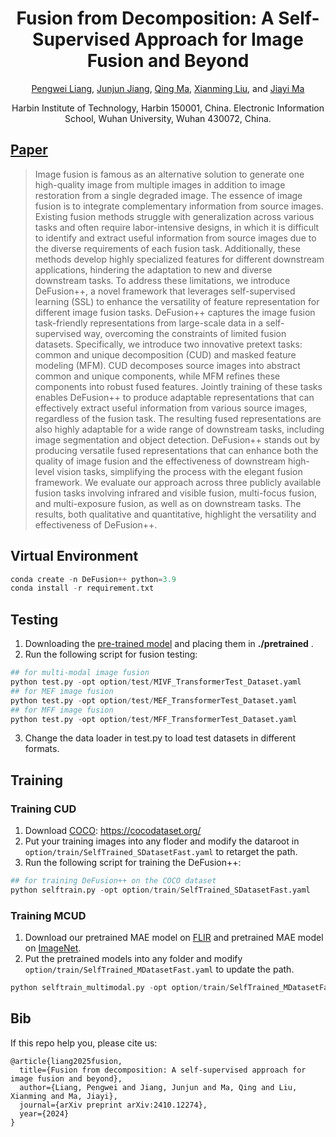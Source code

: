<div align="center">
  
# Fusion from Decomposition: A Self-Supervised Approach for Image Fusion and Beyond

[Pengwei Liang](https://scholar.google.com/citations?user=54Ci0_0AAAAJ&hl=en), [Junjun Jiang](https://scholar.google.com/citations?user=WNH2_rgAAAAJ), [Qing Ma](https://scholar.google.com/citations?user=x6QQGQkAAAAJ&hl=en), [Xianming Liu](http://homepage.hit.edu.cn/xmliu), and [Jiayi Ma](https://scholar.google.com/citations?user=73trMQkAAAAJ)

Harbin Institute of Technology, Harbin 150001, China. Electronic Information School, Wuhan University, Wuhan 430072, China.
</div>

## [Paper](https://arxiv.org/abs/2410.12274)

> Image fusion is famous as an alternative solution to generate one high-quality image from multiple images in addition to image restoration from a single degraded image. The essence of image fusion is to integrate complementary information from source images. Existing fusion methods struggle with generalization across various tasks and often require labor-intensive designs, in which it is difficult to identify and extract useful information from source images due to the diverse requirements of each fusion task. Additionally, these methods develop highly specialized features for different downstream applications, hindering the adaptation to new and diverse downstream tasks. To address these limitations, we introduce DeFusion++, a novel framework that leverages self-supervised learning (SSL) to enhance the versatility of feature representation for different image fusion tasks. DeFusion++ captures the image fusion task-friendly representations from large-scale data in a self-supervised way, overcoming the constraints of limited fusion datasets. Specifically, we introduce two innovative pretext tasks: common and unique decomposition (CUD) and masked feature modeling (MFM). CUD decomposes source images into abstract common and unique components, while MFM refines these components into robust fused features. Jointly training of these tasks enables DeFusion++ to produce adaptable representations that can effectively extract useful information from various source images, regardless of the fusion task. The resulting fused representations are also highly adaptable for a wide range of downstream tasks, including image segmentation and object detection. DeFusion++ stands out by producing versatile fused representations that can enhance both the quality of image fusion and the effectiveness of downstream high-level vision tasks, simplifying the process with the elegant fusion framework. We evaluate our approach across three publicly available fusion tasks involving infrared and visible fusion, multi-focus fusion, and multi-exposure fusion, as well as on downstream tasks. The results, both qualitative and quantitative, highlight the versatility and effectiveness of DeFusion++.

## Virtual Environment

```python
conda create -n DeFusion++ python=3.9
conda install -r requirement.txt
```

## Testing

1. Downloading the [pre-trained model]() and placing them in **./pretrained** .
2. Run the following script for fusion testing:

```python
## for multi-modal image fusion
python test.py -opt option/test/MIVF_TransformerTest_Dataset.yaml
## for MEF image fusion
python test.py -opt option/test/MEF_TransformerTest_Dataset.yaml
## for MFF image fusion
python test.py -opt option/test/MFF_TransformerTest_Dataset.yaml
```
3. Change the data loader in test.py to load test datasets in different formats.



## Training

### Training CUD

1. Download [COCO](https://github.com/cocodataset/cocoapi): https://cocodataset.org/
2. Put your training images into any floder and modify the dataroot in `option/train/SelfTrained_SDatasetFast.yaml` to retarget the path.
3. Run the following script for training the DeFusion++:

```python
## for training DeFusion++ on the COCO dataset
python selftrain.py -opt option/train/SelfTrained_SDatasetFast.yaml
```

### Training MCUD

1. Download our pretrained MAE model on [FLIR]() and pretrained MAE model on [ImageNet]().
2. Put the pretrained models into any folder and modify `option/train/SelfTrained_MDatasetFast.yaml` to update the path.

```python
python selftrain_multimodal.py -opt option/train/SelfTrained_MDatasetFast.yaml
```

## Bib 
If this repo help you, please cite us:
```
@article{liang2025fusion,
  title={Fusion from decomposition: A self-supervised approach for image fusion and beyond},
  author={Liang, Pengwei and Jiang, Junjun and Ma, Qing and Liu, Xianming and Ma, Jiayi},
  journal={arXiv preprint arXiv:2410.12274},
  year={2024}
}
```
